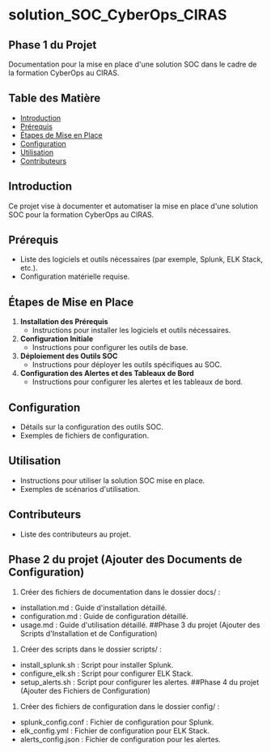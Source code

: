 # solution_SOC_CyberOps_CIRAS 
## Phase 1 du Projet 
Documentation pour la mise en place d'une solution SOC dans le cadre de la formation CyberOps au CIRAS.
## Table des Matière
- [Introduction](#introduction)
- [Prérequis](#prérequis)
- [Étapes de Mise en Place](#étapes-de-mise-en-place)
- [Configuration](#configuration)
- [Utilisation](#utilisation)
- [Contributeurs](#contributeurs)
## Introduction
Ce projet vise à documenter et automatiser la mise en place d'une solution SOC pour la formation CyberOps au CIRAS.
## Prérequis
- Liste des logiciels et outils nécessaires (par exemple, Splunk, ELK Stack, etc.).
- Configuration matérielle requise.
## Étapes de Mise en Place
1. **Installation des Prérequis**
   - Instructions pour installer les logiciels et outils nécessaires.
2. **Configuration Initiale**
   - Instructions pour configurer les outils de base.
3. **Déploiement des Outils SOC**
   - Instructions pour déployer les outils spécifiques au SOC.
4. **Configuration des Alertes et des Tableaux de Bord**
   - Instructions pour configurer les alertes et les tableaux de bord.
## Configuration
- Détails sur la configuration des outils SOC.
- Exemples de fichiers de configuration.
## Utilisation
- Instructions pour utiliser la solution SOC mise en place.
- Exemples de scénarios d'utilisation.
## Contributeurs
- Liste des contributeurs au projet.
## Phase 2 du projet (Ajouter des Documents de Configuration)
1. Créer des fichiers de documentation dans le dossier docs/ :
- installation.md : Guide d'installation détaillé.
- configuration.md : Guide de configuration détaillé.
- usage.md : Guide d'utilisation détaillé.
##Phase 3 du projet (Ajouter des Scripts d'Installation et de Configuration)
1. Créer des scripts dans le dossier scripts/ :
- install_splunk.sh : Script pour installer Splunk.
- configure_elk.sh : Script pour configurer ELK Stack.
- setup_alerts.sh : Script pour configurer les alertes.
##Phase 4 du projet (Ajouter des Fichiers de Configuration)
1. Créer des fichiers de configuration dans le dossier config/ :
- splunk_config.conf : Fichier de configuration pour Splunk.
- elk_config.yml : Fichier de configuration pour ELK Stack.
- alerts_config.json : Fichier de configuration pour les alertes.

